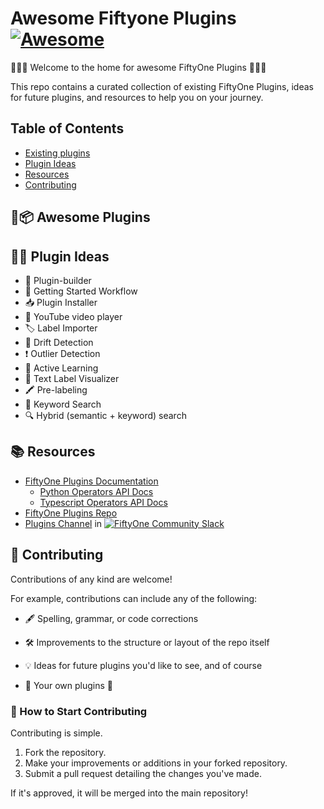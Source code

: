 # Awesome Fiftyone Plugins [![Awesome](https://cdn.rawgit.com/sindresorhus/awesome/d7305f38d29fed78fa85652e3a63e154dd8e8829/media/badge.svg)](https://github.com/jacobmarks/awesome-fiftyone-plugins)

🚀🚀🚀 Welcome to the home for awesome FiftyOne Plugins 🚀🚀🚀

This repo contains a curated collection of existing FiftyOne Plugins, ideas for future plugins, and resources to help you on your journey.

## Table of Contents

- [Existing plugins](#-awesome-plugins)
- [Plugin Ideas](#-plugin-ideas)
- [Resources](#-resources)
- [Contributing](#-contributing)

## 🔌📦 Awesome Plugins


## 🔌💡 Plugin Ideas

- 🔧 Plugin-builder
- 🚀 Getting Started Workflow
- 📥 Plugin Installer
- 🎥 YouTube video player
- 🏷️ Label Importer
- 🌊 Drift Detection
- ❗ Outlier Detection
- 🏃 Active Learning
- 📝 Text Label Visualizer
- 🖍️ Pre-labeling
- 🔑 Keyword Search
- 🔍 Hybrid (semantic + keyword) search


## 📚 Resources

- [FiftyOne Plugins Documentation](https://docs.voxel51.com/plugins/index.html)
  - [Python Operators API Docs](https://docs.voxel51.com/api/fiftyone.operators.types.html#module-fiftyone.operators.types)
  - [Typescript Operators API Docs](https://docs.voxel51.com/plugins/api/fiftyone.operators.html#fiftyone.operators)
- [FiftyOne Plugins Repo](https://github.com/voxel51/fiftyone-plugins)
- [Plugins Channel](https://fiftyone-users.slack.com/archives/plugins) in [![FiftyOne Community Slack](https://img.shields.io/badge/FiftyOne%20Community%20Slack-4A154B?logo=slack&logoColor=white)](https://slack.voxel51.com)


## 🚀 Contributing

Contributions of any kind are welcome!

For example, contributions can include any of the following:

- 🖋️ Spelling, grammar, or code corrections

- 🛠️ Improvements to the structure or layout of the repo itself

- 💡 Ideas for future plugins you'd like to see, and of course

- 🧩 Your own plugins 💪

### 🚀 How to Start Contributing
Contributing is simple.
1. Fork the repository.
2. Make your improvements or additions in your forked repository.
3. Submit a pull request detailing the changes you've made.

If it's approved, it will be merged into the main repository!
